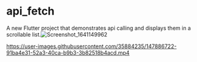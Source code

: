 # api_fetch

A new Flutter project that demonstrates api calling and displays them in a scrollable list.![Screenshot_1641149962](https://user-images.githubusercontent.com/35884235/147886602-c2406bb5-1101-460a-9bbe-88a8c9c62d12.png)


https://user-images.githubusercontent.com/35884235/147886722-91ba4e31-52a3-40ca-b9b3-3b82518b4acd.mp4

